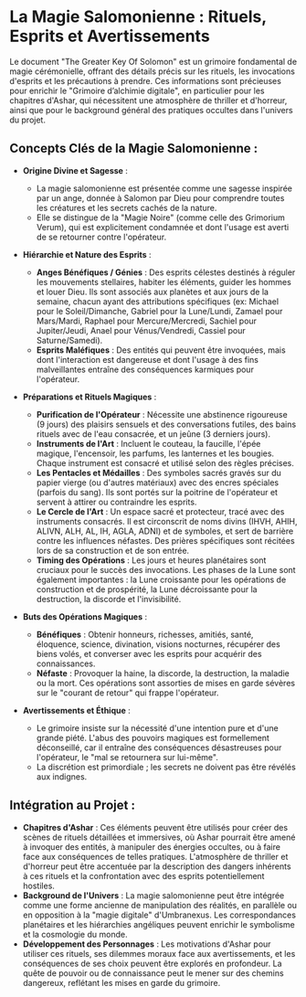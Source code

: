 # La Magie Salomonienne : Rituels, Esprits et Avertissements

Le document "The Greater Key Of Solomon" est un grimoire fondamental de magie cérémonielle, offrant des détails précis sur les rituels, les invocations d'esprits et les précautions à prendre. Ces informations sont précieuses pour enrichir le "Grimoire d’alchimie digitale", en particulier pour les chapitres d'Ashar, qui nécessitent une atmosphère de thriller et d'horreur, ainsi que pour le background général des pratiques occultes dans l'univers du projet.

## Concepts Clés de la Magie Salomonienne :

*   **Origine Divine et Sagesse** :
    *   La magie salomonienne est présentée comme une sagesse inspirée par un ange, donnée à Salomon par Dieu pour comprendre toutes les créatures et les secrets cachés de la nature.
    *   Elle se distingue de la "Magie Noire" (comme celle des Grimorium Verum), qui est explicitement condamnée et dont l'usage est averti de se retourner contre l'opérateur.

*   **Hiérarchie et Nature des Esprits** :
    *   **Anges Bénéfiques / Génies** : Des esprits célestes destinés à réguler les mouvements stellaires, habiter les éléments, guider les hommes et louer Dieu. Ils sont associés aux planètes et aux jours de la semaine, chacun ayant des attributions spécifiques (ex: Michael pour le Soleil/Dimanche, Gabriel pour la Lune/Lundi, Zamael pour Mars/Mardi, Raphael pour Mercure/Mercredi, Sachiel pour Jupiter/Jeudi, Anael pour Vénus/Vendredi, Cassiel pour Saturne/Samedi).
    *   **Esprits Maléfiques** : Des entités qui peuvent être invoquées, mais dont l'interaction est dangereuse et dont l'usage à des fins malveillantes entraîne des conséquences karmiques pour l'opérateur.

*   **Préparations et Rituels Magiques** :
    *   **Purification de l'Opérateur** : Nécessite une abstinence rigoureuse (9 jours) des plaisirs sensuels et des conversations futiles, des bains rituels avec de l'eau consacrée, et un jeûne (3 derniers jours).
    *   **Instruments de l'Art** : Incluent le couteau, la faucille, l'épée magique, l'encensoir, les parfums, les lanternes et les bougies. Chaque instrument est consacré et utilisé selon des règles précises.
    *   **Les Pentacles et Médailles** : Des symboles sacrés gravés sur du papier vierge (ou d'autres matériaux) avec des encres spéciales (parfois du sang). Ils sont portés sur la poitrine de l'opérateur et servent à attirer ou contraindre les esprits.
    *   **Le Cercle de l'Art** : Un espace sacré et protecteur, tracé avec des instruments consacrés. Il est circonscrit de noms divins (IHVH, AHIH, ALIVN, ALH, AL, IH, AGLA, ADNI) et de symboles, et sert de barrière contre les influences néfastes. Des prières spécifiques sont récitées lors de sa construction et de son entrée.
    *   **Timing des Opérations** : Les jours et heures planétaires sont cruciaux pour le succès des invocations. Les phases de la Lune sont également importantes : la Lune croissante pour les opérations de construction et de prospérité, la Lune décroissante pour la destruction, la discorde et l'invisibilité.

*   **Buts des Opérations Magiques** :
    *   **Bénéfiques** : Obtenir honneurs, richesses, amitiés, santé, éloquence, science, divination, visions nocturnes, récupérer des biens volés, et converser avec les esprits pour acquérir des connaissances.
    *   **Néfaste** : Provoquer la haine, la discorde, la destruction, la maladie ou la mort. Ces opérations sont assorties de mises en garde sévères sur le "courant de retour" qui frappe l'opérateur.

*   **Avertissements et Éthique** :
    *   Le grimoire insiste sur la nécessité d'une intention pure et d'une grande piété. L'abus des pouvoirs magiques est formellement déconseillé, car il entraîne des conséquences désastreuses pour l'opérateur, le "mal se retournera sur lui-même".
    *   La discrétion est primordiale ; les secrets ne doivent pas être révélés aux indignes.

## Intégration au Projet :

*   **Chapitres d'Ashar** : Ces éléments peuvent être utilisés pour créer des scènes de rituels détaillées et immersives, où Ashar pourrait être amené à invoquer des entités, à manipuler des énergies occultes, ou à faire face aux conséquences de telles pratiques. L'atmosphère de thriller et d'horreur peut être accentuée par la description des dangers inhérents à ces rituels et la confrontation avec des esprits potentiellement hostiles.
*   **Background de l'Univers** : La magie salomonienne peut être intégrée comme une forme ancienne de manipulation des réalités, en parallèle ou en opposition à la "magie digitale" d'Umbranexus. Les correspondances planétaires et les hiérarchies angéliques peuvent enrichir le symbolisme et la cosmologie du monde.
*   **Développement des Personnages** : Les motivations d'Ashar pour utiliser ces rituels, ses dilemmes moraux face aux avertissements, et les conséquences de ses choix peuvent être explorés en profondeur. La quête de pouvoir ou de connaissance peut le mener sur des chemins dangereux, reflétant les mises en garde du grimoire.